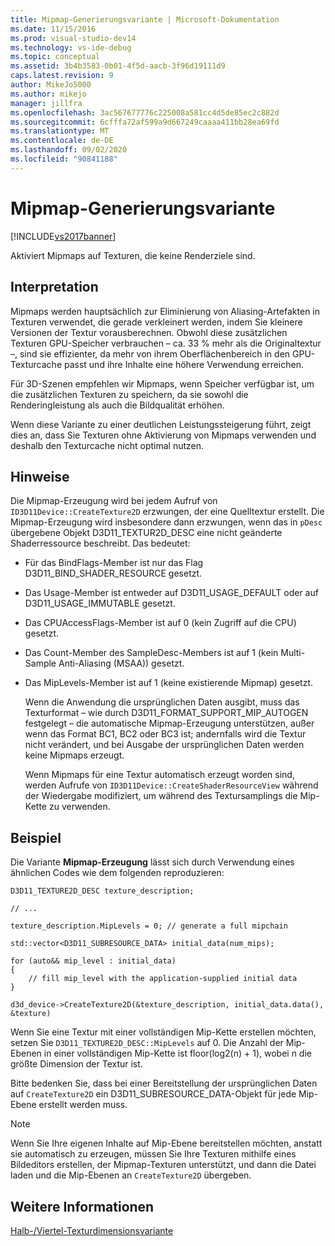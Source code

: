 ```yaml
---
title: Mipmap-Generierungsvariante | Microsoft-Dokumentation
ms.date: 11/15/2016
ms.prod: visual-studio-dev14
ms.technology: vs-ide-debug
ms.topic: conceptual
ms.assetid: 3b4b3583-0b01-4f5d-aacb-3f96d19111d9
caps.latest.revision: 9
author: MikeJo5000
ms.author: mikejo
manager: jillfra
ms.openlocfilehash: 3ac567677776c225008a581cc4d5de85ec2c882d
ms.sourcegitcommit: 6cfffa72af599a9d667249caaaa411bb28ea69fd
ms.translationtype: MT
ms.contentlocale: de-DE
ms.lasthandoff: 09/02/2020
ms.locfileid: "90841188"
---
```

# <a name="mip-map-generation-variant"></a>Mipmap-Generierungsvariante
[!INCLUDE[vs2017banner](../includes/vs2017banner.md)]

Aktiviert Mipmaps auf Texturen, die keine Renderziele sind.  
  
## <a name="interpretation"></a>Interpretation  
 Mipmaps werden hauptsächlich zur Eliminierung von Aliasing-Artefakten in Texturen verwendet, die gerade verkleinert werden, indem Sie kleinere Versionen der Textur vorausberechnen. Obwohl diese zusätzlichen Texturen GPU-Speicher verbrauchen – ca. 33 % mehr als die Originaltextur –, sind sie effizienter, da mehr von ihrem Oberflächenbereich in den GPU-Texturcache passt und ihre Inhalte eine höhere Verwendung erreichen.  
  
 Für 3D-Szenen empfehlen wir Mipmaps, wenn Speicher verfügbar ist, um die zusätzlichen Texturen zu speichern, da sie sowohl die Renderingleistung als auch die Bildqualität erhöhen.  
  
 Wenn diese Variante zu einer deutlichen Leistungssteigerung führt, zeigt dies an, dass Sie Texturen ohne Aktivierung von Mipmaps verwenden und deshalb den Texturcache nicht optimal nutzen.  
  
## <a name="remarks"></a>Hinweise  
 Die Mipmap-Erzeugung wird bei jedem Aufruf von `ID3D11Device::CreateTexture2D` erzwungen, der eine Quelltextur erstellt. Die Mipmap-Erzeugung wird insbesondere dann erzwungen, wenn das in `pDesc` übergebene Objekt D3D11_TEXTUR2D_DESC eine nicht geänderte Shaderressource beschreibt. Das bedeutet:  
  
- Für das BindFlags-Member ist nur das Flag D3D11_BIND_SHADER_RESOURCE gesetzt.  
  
- Das Usage-Member ist entweder auf D3D11_USAGE_DEFAULT oder auf D3D11_USAGE_IMMUTABLE gesetzt.  
  
- Das CPUAccessFlags-Member ist auf 0 (kein Zugriff auf die CPU) gesetzt.  
  
- Das Count-Member des SampleDesc-Members ist auf 1 (kein Multi-Sample Anti-Aliasing (MSAA)) gesetzt.  
  
- Das MipLevels-Member ist auf 1 (keine existierende Mipmap) gesetzt.  
  
  Wenn die Anwendung die ursprünglichen Daten ausgibt, muss das Texturformat – wie durch D3D11_FORMAT_SUPPORT_MIP_AUTOGEN festgelegt – die automatische Mipmap-Erzeugung unterstützen, außer wenn das Format BC1, BC2 oder BC3 ist; andernfalls wird die Textur nicht verändert, und bei Ausgabe der ursprünglichen Daten werden keine Mipmaps erzeugt.  
  
  Wenn Mipmaps für eine Textur automatisch erzeugt worden sind, werden Aufrufe von `ID3D11Device::CreateShaderResourceView` während der Wiedergabe modifiziert, um während des Textursamplings die Mip-Kette zu verwenden.  
  
## <a name="example"></a>Beispiel  
 Die Variante **Mipmap-Erzeugung** lässt sich durch Verwendung eines ähnlichen Codes wie dem folgenden reproduzieren:  
  
```  
D3D11_TEXTURE2D_DESC texture_description;  
  
// ...  
  
texture_description.MipLevels = 0; // generate a full mipchain  
  
std::vector<D3D11_SUBRESOURCE_DATA> initial_data(num_mips);  
  
for (auto&& mip_level : initial_data)  
{  
    // fill mip_level with the application-supplied initial data  
}  
  
d3d_device->CreateTexture2D(&texture_description, initial_data.data(), &texture)  
```  
  
 Wenn Sie eine Textur mit einer vollständigen Mip-Kette erstellen möchten, setzen Sie `D3D11_TEXTURE2D_DESC::MipLevels` auf 0. Die Anzahl der Mip-Ebenen in einer vollständigen Mip-Kette ist floor(log2(n) + 1), wobei n die größte Dimension der Textur ist.  
  
 Bitte bedenken Sie, dass bei einer Bereitstellung der ursprünglichen Daten auf `CreateTexture2D` ein D3D11_SUBRESOURCE_DATA-Objekt für jede Mip-Ebene erstellt werden muss.  
  
> [!NOTE]
> Wenn Sie Ihre eigenen Inhalte auf Mip-Ebene bereitstellen möchten, anstatt sie automatisch zu erzeugen, müssen Sie Ihre Texturen mithilfe eines Bildeditors erstellen, der Mipmap-Texturen unterstützt, und dann die Datei laden und die Mip-Ebenen an `CreateTexture2D` übergeben.  
  
## <a name="see-also"></a>Weitere Informationen  
 [Halb-/Viertel-Texturdimensionsvariante](../debugger/half-quarter-texture-dimensions-variant.md)
